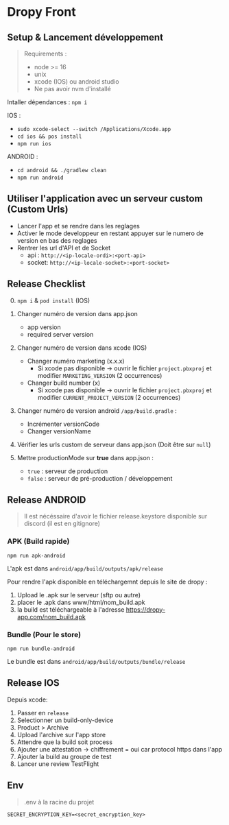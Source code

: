 # Dropy Front

## Setup & Lancement développement

> Requirements :
> - node >= 16
> - unix
> - xcode (IOS) ou android studio
> - Ne pas avoir nvm d'installé

Intaller dépendances : `npm i`

IOS :
- `sudo xcode-select --switch /Applications/Xcode.app`
- `cd ios && pos install`
- `npm run ios`

ANDROID :
- `cd android && ./gradlew clean`
- `npm run android`

## Utiliser l'application avec un serveur custom (Custom Urls)
- Lancer l'app et se rendre dans les reglages
- Activer le mode developpeur en restant appuyer sur le numero de version en bas des reglages
- Rentrer les url d'API et de Socket
    - api : `http://<ip-locale-ordi>:<port-api>`
    - socket: `http://<ip-locale-socket>:<port-socket>`

## Release Checklist

0. `npm i` & `pod install` (IOS)

1. Changer numéro de version dans app.json
    - app version
    - required server version

2. Changer numéro de version dans xcode (IOS)
    - Changer numéro marketing (x.x.x)
        - Si xcode pas disponible -> ouvrir le fichier `project.pbxproj` et modifier `MARKETING_VERSION` (2 occurrences)
    - Changer build number (x)
        - Si xcode pas disponible -> ouvrir le fichier `project.pbxproj` et modifier `CURRENT_PROJECT_VERSION` (2 occurrences)

3. Changer numéro de version android `/app/build.gradle` :
    - Incrémenter versionCode
    - Changer versionName

4. Vérifier les urls custom de serveur dans app.json (Doit être sur `null`)

5. Mettre productionMode sur **true** dans app.json :
    - `true` : serveur de production
    - `false` : serveur de pré-production / développement

## Release ANDROID

> Il est nécéssaire d'avoir le fichier release.keystore disponible sur discord (il est en gitignore)

### APK (Build rapide)

`npm run apk-android`

L'apk est dans `android/app/build/outputs/apk/release`

Pour rendre l'apk disponible en téléchargemnt depuis le site de dropy :

1. Upload le .apk sur le serveur (sftp ou autre)
2. placer le .apk dans www/html/nom_build.apk
3. la build est téléchargeable à l'adresse https://dropy-app.com/nom_build.apk

### Bundle (Pour le store)

`npm run bundle-android`

Le bundle est dans `android/app/build/outputs/bundle/release`

## Release IOS

Depuis xcode:

1. Passer en `release`
2. Selectionner un build-only-device
3. Product > Archive
4. Upload l'archive sur l'app store
5. Attendre que la build soit process
6. Ajouter une attestation -> chiffrement = oui car protocol https dans l'app
7. Ajouter la build au groupe de test
8. Lancer une review TestFlight

## Env

> .env à la racine du projet

```
SECRET_ENCRYPTION_KEY=<secret_encryption_key>
```
